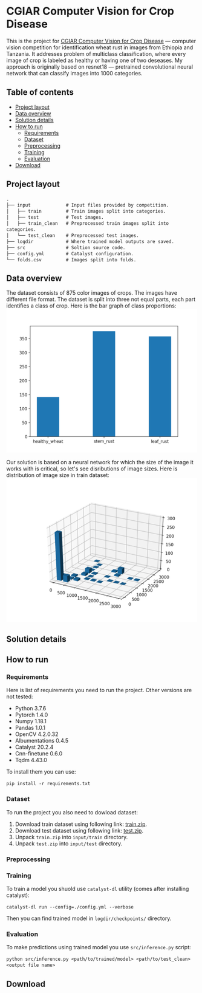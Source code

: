 # CGIAR Computer Vision for Crop Disease

This is the project for [CGIAR Computer Vision for Crop Disease](https://zindi.africa/competitions/iclr-workshop-challenge-1-cgiar-computer-vision-for-crop-disease/)
&mdash; computer vision competition for identification wheat rust in images from Ethiopia and Tanzania.
It addresses problem of multiclass classification, where every image of crop is labeled as healthy or having one
of two deseases. My approach is originally based on resnet18 &mdash; pretrained convolutional neural network that
can classify images into 1000 categories.

[//]: <> (This solution ended up at -1th place in the competition.)

## Table of contents

* [Project layout](#project-layout)
* [Data overview](#data-overview)
* [Solution details](#solution-details)
* [How to run](#how-to-run)
  * [Requirements](#requirements)
  * [Dataset](#dataset)
  * [Preprocessing](#preprocessing)
  * [Training](#training)
  * [Evaluation](#evaluation)
* [Download](#download)

[//]: <> (Problem overview)

## Project layout

```
.
├── input             # Input files provided by competition.
│   ├── train         # Train images split into categories.
│   ├── test          # Test images.
│   ├── train_clean   # Preprocessed train images split into categories.
│   └── test_clean    # Preprocessed test images.
├── logdir            # Where trained model outputs are saved.
├── src               # Soltion source code.
├── config.yml        # Catalyst configuration.
└── folds.csv         # Images split into folds.
```

## Data overview
The dataset consists of 875 color images of crops. The images have different file format.
The dataset is split into three not equal parts, each part identifies a class of crop.
Here is the bar graph of class proportions:
<img src='/readme_images/figure_3.png' width='600'>

Our solution is based on a neural network for which the size of the image it works
with is critical, so let's see disributions of image sizes. Here is distribution of image
size in train dataset:
<img src='readme_images/figure_1.png' width='600'>

## Solution details

## How to run

### Requirements
Here is list of requirements you need to run the project. Other versions
are not tested:

- Python 3.7.6
- Pytorch 1.4.0
- Numpy 1.18.1
- Pandas 1.0.1
- OpenCV 4.2.0.32
- Albumentations 0.4.5
- Catalyst 20.2.4
- Cnn-finetune 0.6.0
- Tqdm 4.43.0

To install them you can use:
```
pip install -r requirements.txt
```

### Dataset

To run the project you also need to dowload dataset:

1. Download train dataset using following link: [train.zip](https://api.zindi.africa/v1/competitions/iclr-workshop-challenge-1-cgiar-computer-vision-for-crop-disease/files/train.zip).
2. Download test dataset using following link: [test.zip](https://api.zindi.africa/v1/competitions/iclr-workshop-challenge-1-cgiar-computer-vision-for-crop-disease/files/test.zip).
3. Unpack `train.zip` into `input/train` directory.
4. Unpack `test.zip` into `input/test` directory.

### Preprocessing



### Training

To train a model you shuold use `catalyst-dl` utility (comes after installing catalyst):
```
catalyst-dl run --config=./config.yml --verbose
```
Then you can find trained model in `logdir/checkpoints/` directory.

### Evaluation

To make predictions using trained model you use `src/inference.py` script:
```
python src/inference.py <path/to/trained/model> <path/to/test_clean> <output file name>
```

## Download
